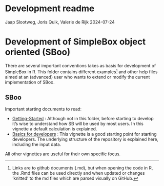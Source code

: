 Development readme
================
Jaap Slootweg, Joris Quik, Valerie de Rijk
2024-07-24

# Development of SimpleBox object oriented (SBoo)

There are several important conventions takes as basis for development
of SimpleBox in R. This folder contains different examples[^1] and other
help files aimed at an (advanced) user who wants to extend or modify the
current implementation of SBoo.

## SBoo

Important starting documents to read:

- [Getting-Started](/vignettes/Getting-started.md) : Although not in
  this folder, before starting to develop it’s wise to understand how SB
  will be used by most users. In this vignette a default calculation is
  explained.
- [Basics for developers](/vignettes/Development/BasicsOfDevelopment.md)
  : This vignette is a good starting point for starting developers. The
  underlying structure of the repository is explained here, including
  the input data.

All other vignettes are useful for their own specific focus.

[^1]: Links are to github documents (.md), but when opening the code in
    R, the .Rmd files can be used directly and when updated or changes
    ‘knitted’ to the md files which are parsed visually on GitHub.
